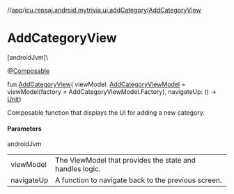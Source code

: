//[app](../../index.md)/[icu.repsaj.android.mytrivia.ui.addCategory](index.md)/[AddCategoryView](-add-category-view.md)

# AddCategoryView

[androidJvm]\

@[Composable](https://developer.android.com/reference/kotlin/androidx/compose/runtime/Composable.html)

fun [AddCategoryView](-add-category-view.md)(
viewModel: [AddCategoryViewModel](-add-category-view-model/index.md) = viewModel(factory =
AddCategoryViewModel.Factory), navigateUp: ()
-&gt; [Unit](https://kotlinlang.org/api/latest/jvm/stdlib/kotlin/-unit/index.html))

Composable function that displays the UI for adding a new category.

#### Parameters

androidJvm

|            |                                                          |
|------------|----------------------------------------------------------|
| viewModel  | The ViewModel that provides the state and handles logic. |
| navigateUp | A function to navigate back to the previous screen.      |

